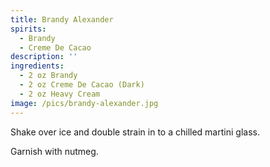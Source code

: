 ```yaml
---
title: Brandy Alexander
spirits:
  - Brandy
  - Creme De Cacao
description: ''
ingredients:
  - 2 oz Brandy
  - 2 oz Creme De Cacao (Dark)
  - 2 oz Heavy Cream
image: /pics/brandy-alexander.jpg
---
```


Shake over ice and double strain in to a chilled martini glass.

Garnish with nutmeg.